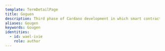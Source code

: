 ```yaml
---
template: TermDetailPage
title: Goguen
description: Third phase of Cardano development in which smart contracts will be delivered.
aliases: Gougen
keywords: Gougen
identities:
  - id: wael-ivie
    role: author
---
```

